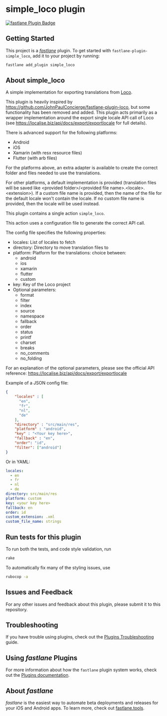 # simple_loco plugin

[![fastlane Plugin Badge](https://rawcdn.githack.com/fastlane/fastlane/master/fastlane/assets/plugin-badge.svg)](https://rubygems.org/gems/fastlane-plugin-simple_loco)

## Getting Started

This project is a [_fastlane_](https://github.com/fastlane/fastlane) plugin. To get started with `fastlane-plugin-simple_loco`, add it to your project by running:

```bash
fastlane add_plugin simple_loco
```

## About simple_loco

A simple implementation for exporting translations from [Loco](https://localise.biz/).

This plugin is heavily inspired by <https://github.com/JohnPaulConcierge/fastlane-plugin-loco>, but some functionality has been removed and added. This plugin acts primarily as a wrapper implementation around the export single locale API call of Loco (see <https://localise.biz/api/docs/export/exportlocale> for full details).

There is advanced support for the following platforms:

- Android
- iOS
- Xamarin (with resx resource files)
- Flutter (with arb files)

For the platforms above, an extra adapter is available to create the correct folder and files needed to use the translations.

For other platforms, a default implementation is provided (translation files will be saved like \<provided folder\>/\<provided file name\>.\<locale\>.\<extension\>).
If a custom file name is provided, then the name of the file for the default locale won't contain the locale.
If no custom file name is provided, then the locale will be used instead.

This plugin contains a single action `simple_loco`.

This action uses a configuration file to generate the correct API call.

The config file specifies the following properties:

- locales: List of locales to fetch
- directory: Directory to move translation files to
- platform: Platform for the translations: choice between:
  - android
  - ios
  - xamarin
  - flutter
  - custom
- key: Key of the Loco project
- Optional parameters:
  - format
  - filter
  - index
  - source
  - namespace
  - fallback
  - order
  - status
  - printf
  - charset
  - breaks
  - no_comments
  - no_folding

For an explanation of the optional parameters, please see the official API reference: <https://localise.biz/api/docs/export/exportlocale>

Example of a JSON config file:

``` JSON
{
    "locales" : [
      "en",
      "fr",
      "nl",
      "de"
    ],
    "directory" : "src/main/res",
    "platform" : "android",
    "key" : "<Your key here>",
    "fallback" : "en",
    "order": "id",
    "filter": ["android"]
}
```

Or in YAML:

``` YAML
locales:
  - en
  - fr
  - nl
  - de
directory: src/main/res
platform: custom
key: <your key here>
fallback: en
order: id
custom_extension: .xml
custom_file_name: strings
```

## Run tests for this plugin

To run both the tests, and code style validation, run

``` bash
rake
```

To automatically fix many of the styling issues, use

``` bash
rubocop -a
```

## Issues and Feedback

For any other issues and feedback about this plugin, please submit it to this repository.

## Troubleshooting

If you have trouble using plugins, check out the [Plugins Troubleshooting](https://docs.fastlane.tools/plugins/plugins-troubleshooting/) guide.

## Using _fastlane_ Plugins

For more information about how the `fastlane` plugin system works, check out the [Plugins documentation](https://docs.fastlane.tools/plugins/create-plugin/).

## About _fastlane_

_fastlane_ is the easiest way to automate beta deployments and releases for your iOS and Android apps. To learn more, check out [fastlane.tools](https://fastlane.tools).

